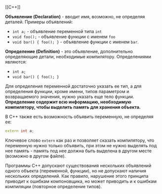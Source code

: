 [[C++]]

**Объявление (Declaration)** - вводит имя, возможно, не определяя деталей.
Примеры объявлений:
- `int a;` - объявление переменной типа `int`
- `void foo();` - объявление функции с именем `foo`
- `void bar() { foo(); }` - объявление функции с именем `bar`.

**Определение (Definition)** - это объявление, дополнительно определяющие детали, необходимые компилятору. 
Определениями являются:
- `int a;`
- `void bar() { foo(); }` 

Для определения переменной достаточно указать ее тип, а для определения функции, кроме имени, типов параметром и возвращаемого значения, нужно указать еще тело функции.
**Определение содержит всю информацию, необходимую компилятору, чтобы выделить память для хранения объекта.**

В С++ также есть возможность объявить переменную, не определяя ее:

```C++
extern int a;
```

Ключевое слово `extern` как раз и позволяет сказать компилятору, что переменную нужно только объявить, при этом не нужно выделять под нее память - память под нее должна быть выделена в другом месте (возможно в другом файле).

Программы С++ допускают существования нескольких объявлений одного объекта (переменной, функции), но не допускают наличия нескольких определений. Как правило, нарушение этого принципа приводит к ошибкам компоновщика, но может приводить и к ошибкам компиляции (повторное определение типов).


